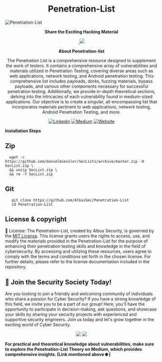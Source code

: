 <h1 align="center">Penetration-List</h1>

![Penetration-List ](https://user-images.githubusercontent.com/64241933/147803045-5bd7cee9-9bf3-4807-8f05-a6bc812d85ce.png)

<div align="center">
<p align="center"><b>Share the Exciting Hacking Material</b></p>
<p align="center">
<a href="https://twitter.com/intent/tweet?text=
Explore%20the%20Cyber%20Security%20Day%2001%20to%20100%20Series%20and%20unlock%20a%20wealth%20of%20knowledge%20in%20the%20world%20of%20cybersecurity!.&url=https://medium.com/@as745591/announcing-cybersecurity-day-01-to-100-series-a-comprehensive-journey-into-the-world-of-4354b431b110&hashtags=CyberSecurity,Hacking,Reporting%20tool" target="blank" > <img src="https://img.shields.io/twitter/follow/_AlbusSecurity?label=Tweet%20Repo%20on%20Twitter&style=social" alt=""/> </a> 
<a href="https://api.whatsapp.com/send?text=Join%20us%20on%20a%20100-day%20adventure%20through%20the%20multifaceted%20realm%20of%20cybersecurity%20with%20the%20Cyber%20Security%20Day%2001%20to%20100%20Series!.%20https://medium.com/@as745591/announcing-cybersecurity-day-01-to-100-series-a-comprehensive-journey-into-the-world-of-4354b431b110"><img src="https://img.shields.io/twitter/url?label=whatsapp&logo=whatsapp&style=social&url=https://medium.com/@as745591/announcing-cybersecurity-day-01-to-100-series-a-comprehensive-journey-into-the-world-of-4354b431b110" /></a>
</p>

**About Penetration-list**

The Penetration List is a comprehensive resource designed to supplement the work of testers. It contains a comprehensive array of vulnerabilities and materials utilized in Penetration Testing, covering diverse areas such as web applications, network testing, and Android penetration testing. This comprehensive list includes payloads, dorks, fuzzing materials, bypass payloads, and various other components necessary for successful penetration testing. Additionally, we provide in-depth theoretical sections, delving into the intricacies of each vulnerability found in medium-sized applications. Our objective is to create a singular, all-encompassing list that incorporates materials pertinent to web applications, network testing, Android Penetration Testing, and more.

[![Linkedin](https://img.shields.io/badge/Albus%20Security-000000?style=for-the-badge&logo=linkedin&logoColor=white)](https://www.linkedin.com/company/77666396)
[![Medium](https://img.shields.io/badge/Medium-12100E?style=for-the-badge&logo=medium&logoColor=white)](https://medium.com/@as745591)
[![Website](https://img.shields.io/badge/Albus%20Security-000000?style=for-the-badge&logo=About.me&logoColor=white)](https://albussec.com/)

</div>


**Installation Steps**

## Zip

```
  wget -c https://github.com/danielmiessler/SecLists/archive/master.zip -O SecList.zip \
  && unzip SecList.zip \
  && rm -f SecList.zip
```

## Git

```
   git clone https://github.com/AlbusSec/Penetration-List
   cd Penetration-List
```

## License & copyright

📜 License: The Penetration-List, created by Albus Security, is governed by the [MIT License](LICENSE). This license grants users the rights to access, use, and modify the materials provided in the Penetration-List for the purpose of enhancing their penetration testing skills and knowledge in the field of cybersecurity. By accessing and utilizing these resources, users agree to comply with the terms and conditions set forth in the chosen license. For further details, please refer to the license documentation included in the repository.


## 💬 Join the Security Society Today!

Are you looking to join a friendly and welcoming community of individuals who share a passion for Cyber Security? If you have a strong knowledge of this field, we invite you to be a part of our group! Here, you'll have the opportunity to participate in decision-making, ask questions, and showcase your skills by sharing your security projects with experienced and supportive security engineers. Join us today and let's grow together in the exciting world of Cyber Security.

 <p align="center">
  <a href="https://discord.gg/RXtGXW8j"><img src="https://img.shields.io/badge/Discord%20Server-0078D4?style=for-the-badge&logo=Discord&logoColor=39ff14&labelColor=black&color=black"></a>
    <a href="https://acs.albussec.com"><img src="https://img.shields.io/badge/Society%20Website-0078D4?style=for-the-badge&logo=website&logoColor=39ff14&labelColor=black&color=black"></a>
  </p>

**For practical and theoretical knowledge about vulnerabilities, make sure to explore the Penetration-List Theory on Medium, which provides comprehensive insights. [Link mentioned above⬆️]**








